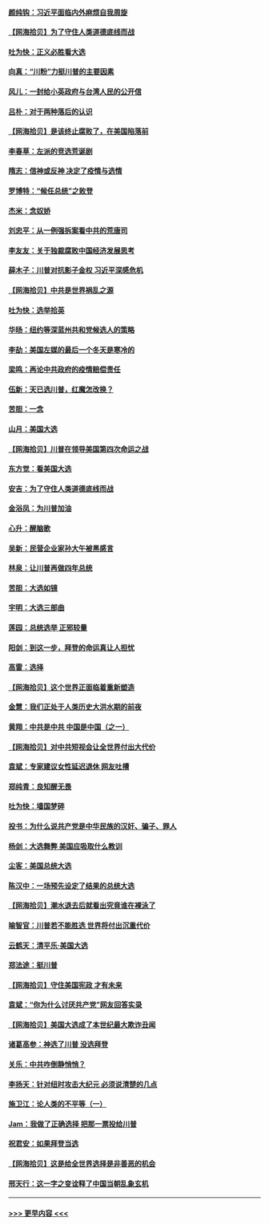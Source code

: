 #### [颜纯钩：习近平面临内外麻烦自我周旋](../pages/nsc993/n12563356.md?t=11202103) 
#### [【网海拾贝】为了守住人类道德底线而战](../pages/nsc993/n12562542.md?t=11202103) 
#### [吐为快：正义必胜看大选](../pages/nsc993/n12561967.md?t=11202103) 
#### [向真：“川粉”力挺川普的主要因素](../pages/nsc993/n12560774.md?t=11202103) 
#### [风儿：一封给小英政府与台湾人民的公开信](../pages/nsc993/n12560581.md?t=11202103) 
#### [吕朴：对于两种落后的认识](../pages/nsc993/n12560492.md?t=11202103) 
#### [【网海拾贝】是该终止腐败了，在美国陷落前](../pages/nsc993/n12559936.md?t=11202103) 
#### [李春草：左派的竞选荒诞剧](../pages/nsc993/n12558380.md?t=11202103) 
#### [隋志：信神或反神 决定了疫情与选情](../pages/nsc993/n12558255.md?t=11202103) 
#### [罗博特：“候任总统”之败登](../pages/nsc993/n12558189.md?t=11202103) 
#### [杰米：念奴娇](../pages/nsc993/n12558174.md?t=11202103) 
#### [刘忠平：从一例强拆案看中共的荒唐司](../pages/nsc993/n12558036.md?t=11202103) 
#### [李友友：关于独裁腐败中国经济发展思考](../pages/nsc993/n12558004.md?t=11202103) 
#### [薛木子：川普对抗影子金权 习近平深感危机](../pages/nsc993/n12557342.md?t=11202103) 
#### [【网海拾贝】中共是世界祸乱之源](../pages/nsc993/n12555353.md?t=11202103) 
#### [吐为快：选举拾英](../pages/nsc993/n12555041.md?t=11202103) 
#### [华旸：纽约等深蓝州共和党候选人的策略](../pages/nsc993/n12554309.md?t=11202103) 
#### [李劼：美国左媒的最后一个冬天是寒冷的](../pages/nsc993/n12552947.md?t=11202103) 
#### [梁鸣：再论中共政府的疫情赔偿责任](../pages/nsc993/n12553012.md?t=11202103) 
#### [伍新：天已选川普，红魔怎改换？](../pages/nsc993/n12552970.md?t=11202103) 
#### [苦胆：一念](../pages/nsc993/n12552957.md?t=11202103) 
#### [山月：美国大选](../pages/nsc993/n12552446.md?t=11202103) 
#### [【网海拾贝】川普在领导美国第四次命运之战](../pages/nsc993/n12551973.md?t=11202103) 
#### [东方觉：看美国大选](../pages/nsc993/n12551647.md?t=11202103) 
#### [安吉：为了守住人类道德底线而战](../pages/nsc993/n12551111.md?t=11202103) 
#### [金浴凤：为川普加油](../pages/nsc993/n12551085.md?t=11202103) 
#### [心升：醒脑歌](../pages/nsc993/n12550984.md?t=11202103) 
#### [吴新：民营企业家孙大午被黑感言](../pages/nsc993/n12550656.md?t=11202103) 
#### [林泉：让川普再做四年总统](../pages/nsc993/n12550640.md?t=11202103) 
#### [苦胆：大选如镜](../pages/nsc993/n12550630.md?t=11202103) 
#### [宇明：大选三部曲](../pages/nsc993/n12550603.md?t=11202103) 
#### [莲园：总统选举 正邪较量](../pages/nsc993/n12550594.md?t=11202103) 
#### [阳剑：到这一步，拜登的命运真让人担忧](../pages/nsc993/n12549093.md?t=11202103) 
#### [高雷：选择](../pages/nsc993/n12549087.md?t=11202103) 
#### [【网海拾贝】这个世界正面临着重新塑造](../pages/nsc993/n12548326.md?t=11202103) 
#### [金慧：我们正处于人类历史大洪水期的前夜](../pages/nsc993/n12547914.md?t=11202103) 
#### [黄翔：中共是中共 中国是中国（之一）](../pages/nsc993/n12547576.md?t=11202103) 
#### [【网海拾贝】对中共短视会让全世界付出大代价](../pages/nsc993/n12546043.md?t=11202103) 
#### [袁斌：专家建议女性延迟退休 网友吐槽](../pages/nsc993/n12545424.md?t=11202103) 
#### [郑纯青：良知醒无畏](../pages/nsc993/n12545394.md?t=11202103) 
#### [吐为快：墙国梦碎](../pages/nsc993/n12545309.md?t=11202103) 
#### [投书：为什么说共产党是中华民族的汉奸、骗子、罪人](../pages/nsc993/n12545089.md?t=11202103) 
#### [杨剑：大选舞弊 美国应吸取什么教训](../pages/nsc993/n12543937.md?t=11202103) 
#### [尘客：美国总统大选](../pages/nsc993/n12543828.md?t=11202103) 
#### [陈汉中：一场预先设定了结果的总统大选](../pages/nsc993/n12543564.md?t=11202103) 
#### [【网海拾贝】潮水退去后就看出究竟谁在裸泳了](../pages/nsc993/n12543321.md?t=11202103) 
#### [喻智官：川普若不能胜选 世界将付出沉重代价](../pages/nsc993/n12541352.md?t=11202103) 
#### [云鹤天：清平乐‧美国大选](../pages/nsc993/n12540916.md?t=11202103) 
#### [郑法途：挺川普](../pages/nsc993/n12540898.md?t=11202103) 
#### [【网海拾贝】守住美国宪政 才有未来](../pages/nsc993/n12540423.md?t=11202103) 
#### [袁斌：“你为什么讨厌共产党”网友回答实录](../pages/nsc993/n12540208.md?t=11202103) 
#### [【网海拾贝】美国大选成了本世纪最大欺诈丑闻](../pages/nsc993/n12538029.md?t=11202103) 
#### [诸葛高参：神选了川普 没选拜登](../pages/nsc993/n12537664.md?t=11202103) 
#### [关乐：中共咋倒静悄悄？](../pages/nsc993/n12537615.md?t=11202103) 
#### [李扬天：针对纽时攻击大纪元 必须说清楚的几点](../pages/nsc993/n12536001.md?t=11202103) 
#### [施卫江：论人类的不平等（一）](../pages/nsc993/n12535700.md?t=11202103) 
#### [Jam：我做了正确选择 把那一票投给川普](../pages/nsc993/n12535743.md?t=11202103) 
#### [祝君安：如果拜登当选](../pages/nsc993/n12535726.md?t=11202103) 
#### [【网海拾贝】这是给全世界选择是非善恶的机会](../pages/nsc993/n12535061.md?t=11202103) 
#### [邢天行：这一字之变诠释了中国当朝乱象玄机](../pages/nsc993/n12533446.md?t=11202103) 

----
#### [ >>> 更早内容 <<< ](../indexes/nsc993-earlier.md)

